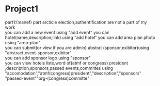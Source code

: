 # Project1
part1:(manef)
part arcticle election,authentification are not a part of my work    
you can add a new event  using "add event" 
you can hotel(name,description,link) using "add hotel" 
you can add area plan photo using "area-plan"   
you can submit(or view if you are admin) abstrat (sponsor,exibitor)using "abstract,event-sponsor,exibitor"   
you can add sponsor logo using "sponsor"    
you can view hotels liste,word of(atmf or congress) president ,description,sponsors,passed events,committes using "accomodation","atmf(congress)president","description","sponsors"
"passed-event""org-(congress)committe"

